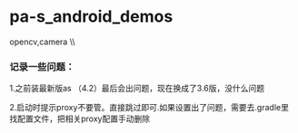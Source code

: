# pa-s_android_demos
opencv,camera \\\



### 记录一些问题：

1.之前装最新版as （4.2）最后会出问题，现在换成了3.6版，没什么问题

2.启动时提示proxy不要管。直接跳过即可.如果设置出了问题，需要去.gradle里找配置文件，把相关proxy配置手动删除

